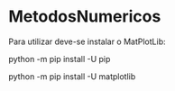 # MetodosNumericos
Para utilizar deve-se instalar o MatPlotLib:

python -m pip install -U pip

python -m pip install -U matplotlib
